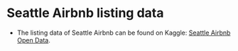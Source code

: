 # Seattle Airbnb listing data

* The listing data of Seattle Airbnb can be found on Kaggle:
[Seattle Airbnb Open Data](https://www.kaggle.com/airbnb/seattle).

